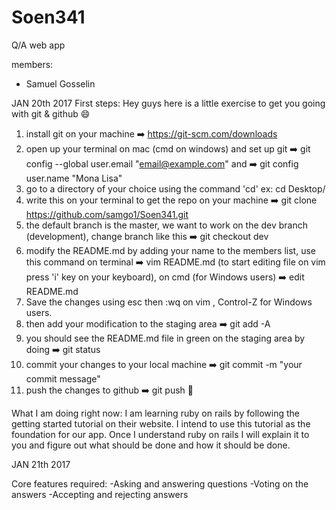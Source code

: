 # Soen341
Q/A web app

members:
- Samuel Gosselin








JAN 20th 2017
First steps:
 Hey guys here is a little exercise to get you going with git & github :smile:

1. install git on your machine :arrow_right: https://git-scm.com/downloads
2. open up your terminal on mac (cmd on windows) and set up git :arrow_right: git config --global user.email "email@example.com" and :arrow_right: git config user.name "Mona Lisa"
3. go to a directory of your choice using the command 'cd' ex: cd Desktop/
4. write this on your terminal to get the repo on your machine :arrow_right: git clone https://github.com/samgo1/Soen341.git
5. the default branch is the master, we want to work on the dev branch (development), change branch like this :arrow_right: git checkout dev
6. modify the README.md by adding your name to the members list, use this command on terminal :arrow_right: vim README.md (to start editing file on vim press 'i' key on your keyboard), on cmd (for Windows users) :arrow_right: edit README.md
7. Save the changes using esc then :wq on vim , Control-Z for Windows users.
8. then add your modification to the staging area :arrow_right: git add -A
9. you should see the README.md file in green  on the staging area  by doing :arrow_right: git status
9. commit your changes to your local machine :arrow_right: git commit -m "your commit message"
10. push the changes to github :arrow_right: git push
:rainbow:

What I am doing right now: I am learning ruby on rails by following the getting started tutorial on their website. I intend to use this tutorial as the foundation for our app. Once I understand ruby on rails I will explain it to you and figure out what should be done and how it should be done. 

JAN 21th 2017

Core features required:
-Asking and answering questions
-Voting on the answers
-Accepting and rejecting answers

